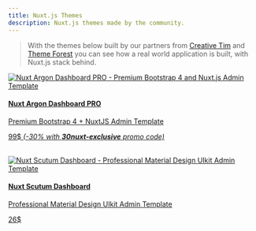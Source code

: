 ```yaml
---
title: Nuxt.js Themes
description: Nuxt.js themes made by the community.
---
```


> With the themes below built by our partners from [Creative Tim](https://www.creative-tim.com/?partner=120213) and [Theme Forest](https://themeforest.net) you can see how a real world application is built, with Nuxt.js stack behind.

<div>
  <a href="https://www.creative-tim.com/product/nuxt-argon-dashboard-pro?partner=120213" rel="nofollow" class="Promote">
    <img src="/themes/nuxt-argon-dashboard-pro.jpg" srcset="/themes/nuxt-argon-dashboard-pro-2x.jpg 2x" alt="Nuxt Argon Dashboard PRO - Premium Bootstrap 4 and Nuxt.js Admin Template">
    <div class="Promote__Content">
      <h4 class="Promote__Content__Title">Nuxt Argon Dashboard PRO</h4>
      <p class="Promote__Content__Description">Premium Bootstrap 4 + NuxtJS Admin Template</p>
      <p class="Promote__Content__Price">99$ <i>(-30% with <strong>30nuxt-exclusive</strong> promo code)</i></p>
    </div>
  </a>
</div>
<br>
<div>
  <a href="https://1.envato.market/scutum-nuxt" rel="nofollow" class="Promote">
    <img src="/themes/nuxt-scutum-dashboard.jpg" srcset="/themes/nuxt-scutum-dashboard-2x.jpg 2x" alt="Nuxt Scutum Dashboard - Professional Material Design UIkit Admin Template">
    <div class="Promote__Content">
      <h4 class="Promote__Content__Title">Nuxt Scutum Dashboard</h4>
      <p class="Promote__Content__Description">Professional Material Design UIkit Admin Template</p>
      <p class="Promote__Content__Price">26$</p>
    </div>
  </a>
</div>
